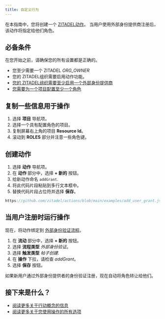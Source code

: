 ```yaml
---
title: 自定义行为
---
```


在本指南中，您将创建一个 [ZITADEL动作](../../../concepts/features/actions)。 当用户使用外部身份提供商注册后，该动作将指定给他们角色。

## 必备条件

在您开始之前，请确保您的所有设置都是正确的。

- 您至少需要一个 ZITADEL *ORG_OWNER*
- 您的 ZITADEL组织需要启用动作功能。 <!-- TODO: How to enable it for SaaS ZITADEL? -->
- [您的 ZITADEL组织需要至少启用一个外部身份提供商](../../integrate/identity-brokering)
- [您需要为一个项目配置至少一个角色](../console/projects)

## 复制一些信息用于操作

1. 选择 **项目** 导航项。
1. 选择一个具有配置角色的项目。
1. 复制屏幕右上角的项目 **Resource Id**。
1. 滚动到 **ROLES** 部分并注意一些角色键。

## 创建动作

1. 选择 **动作** 导航项。
1. 在 **动作 <i class="las la-code"></i>** 部分中，选择 **+ 新的** 按钮。
1. 给新动作命名 `addGrant`.
1. 将此代码片段粘贴到多行文本框中。
1. 替换代码片段占位符并选择 **保存**。


```js reference
https://github.com/zitadel/actions/blob/main/examples/add_user_grant.js
```

## 当用户注册时运行操作

现在，将动作绑定到 [外部身份验证流程](../../../apis/actions#external-authentication-flow)。

1. 在 **流动 <i class="las la-exchange-alt"></i>** 部分中，选择 **+ 新的** 按钮。
1. 选择 **流程类型** *外部身份验证*。
1. 选择 **触发类型** *帖子创建*.
1. 在 **操作** 下拉，请检查 *addGrant*。
1. 选择 **保存** 按钮。

<!-- TODO: ## Test if your action works -->

如果新用户通过外部身份提供者的身份验证注册，现在自动将角色转让给他们。

## 接下来是什么？

- [阅读更多关于行动概念的信息](../../../concepts/features/actions)
- [阅读更多关于您使用操作的所有选项](../../../apis/actions)